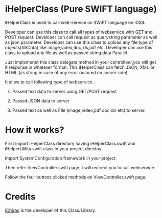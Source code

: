iHelperClass (Pure SWIFT language)
===================================

iHelperClass is used to call web-service on SWIFT language on iOS8.

Developer can use this class to call all types of webservice with GET and POST request.
Developer can call request as querystring parameter as well as json parameter.
Developer can use this class to upload any file type of objects(NSData) like image,video,doc,xls,pdf etc.
Developer can use this class to upload any file as well as passed string data Parallel.

Just implemenet this class delegate method in your controlloer,you will get it response in whatever format. This iHelperClass can fetch JSON, XML or HTML (as string in case of any error occured on server side)

It allow to call following type of webservice :

1) Passed text data to server using GET/POST request 

2) Passed JSON data to server 

3) Passed text as well as FIle (image,video,pdf,doc,xls etc) to server.



How it works?
============
First import iHelperClass directory having iHelperClass.swift and iHelperUtility.swift class in your project directoy.

Import SystemConfiguration.framework in your project.

Then refer ViewController.swift page,it will redirect you to call webservice.

Follow the four buttons clicked methods on ViewController.swift page.


Credits
==============

[iChirag](https://www.linkedin.com/pub/chirag-lukhi/19/b16/96)  is the developer of this Class/Library.
